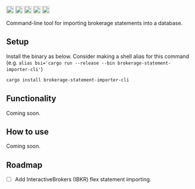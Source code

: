 [<img alt="github" src="https://img.shields.io/badge/github-tfiala?style=for-the-badge&labelColor=555555&logo=github" height="20">](https://github.com/tfiala/brokerage-statement-importer-cli-rs)
[<img alt="crates.io" src="https://img.shields.io/crates/v/brokerage-statement-importer-cli.svg?style=for-the-badge&color=fc8d62&logo=rust" height="20">](https://crates.io/crates/brokerage-statement-importer-cli)
[<img alt="docs.rs" src="https://img.shields.io/badge/docs.rs-66c2a5?style=for-the-badge&labelColor=555555&logoColor=white&logo=docs.rs" height="20">](https://docs.rs/brokerage-db/latest/brokerage-statement-importer-cli)
[<img alt="build status" src="https://img.shields.io/github/actions/workflow/status/tfiala/brokerage-statement-importer-cli-rs/rust.yml?branch=main&style=for-the-badge" height="20">](https://github.com/tfiala/brokerage-statement-importer-cli-rs/actions/workflows/rust.yml)
[<img alt="codecov.io" src="https://img.shields.io/codecov/c/github/tfiala/brokerage-statement-importer-cli-rs?style=for-the-badge" height="20">](https://codecov.io/gh/tfiala/brokerage-statement-importer-cli-rs)

Command-line tool for importing brokerage statements into a database.

## Setup

Install the binary as below.  Consider making a shell alias for this
command (e.g. `alias bsi='cargo run --release --bin brokerage-statement-importer-cli'`)


```bash
cargo install brokerage-statement-importer-cli
```

## Functionality

Coming soon.

## How to use

Coming soon.

## Roadmap

- [ ] Add InteractiveBrokers (IBKR) flex statement importing.
